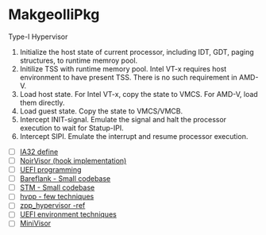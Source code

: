 # MakgeolliPkg

Type-I Hypervisor 

1. Initialize the host state of current processor, including IDT, GDT, paging structures, to runtime memroy pool. 
2. Initilize TSS with runtime memory pool. Intel VT-x requires host environment to have present TSS. There is no such requirement in AMD-V. 
3. Load host state. For Intel VT-x, copy the state to VMCS. For AMD-V, load them directly. 
4. Load guest state. Copy the state to VMCS/VMCB. 
5. Intercept INIT-signal. Emulate the signal and halt the processor execution to wait for Statup-IPI. 
6. Intercept SIPI. Emulate the interrupt and resume processor execution. 

- [ ] [IA32 define](https://github.com/ia32-doc/ia32-doc/blob/main/out/ia32.h)
- [ ] [NoirVisor (hook implementation)](https://github.com/Zero-Tang/NoirVisor/blob/master/src/booting/efiapp/driver.c)
- [ ] [UEFI programming ](https://github.com/tianocore/tianocore.github.io/wiki/Build-Description-Files)
- [ ] [Bareflank - Small codebase](https://github.com/Bareflank/hypervisor)
- [ ] [STM - Small codebase](https://github.com/jyao1/STM)
- [ ] [hvpp - few techniques](https://github.com/wbenny/hvpp)
- [ ] [zpp_hypervisor -ref](https://github.com/eyalz800/zpp_hypervisor)
- [ ] [UEFI environment techniques](https://github.com/Mattiwatti/EfiGuard)
- [ ] [MiniVisor](https://github.com/tandasat/MiniVisorPkg)
